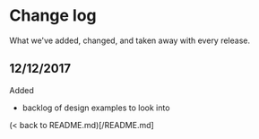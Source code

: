 # Change log

What we've added, changed, and taken away with every release.

## 12/12/2017

Added 

- backlog of design examples to look into

(< back to README.md)[/README.md]
